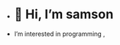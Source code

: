 - # 👋 Hi, I’m samson
-  I’m interested in programming ,


<!---
s-a-m77/s-a-m77 is a ✨ special ✨ repository because its `README.md` (this file) appears on your GitHub profile.
You can click the Preview link to take a look at your changes.
--->
